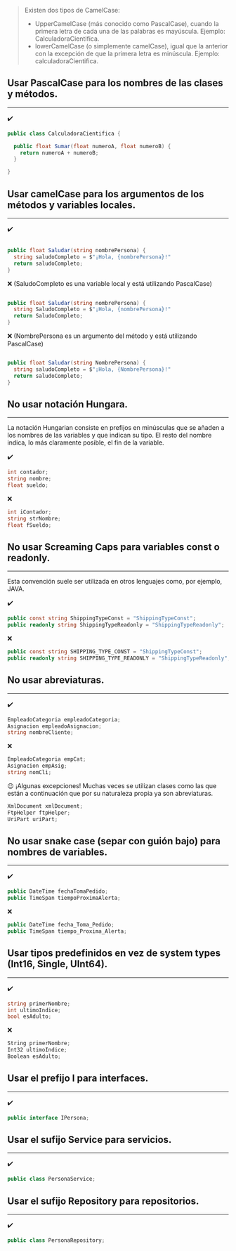 > Existen dos tipos de CamelCase:
> * UpperCamelCase (más conocido como PascalCase), cuando la primera letra de cada una de las palabras es mayúscula. Ejemplo: CalculadoraCientifica.
> * lowerCamelCase (o simplemente camelCase), igual que la anterior con la excepción de que la primera letra es minúscula. Ejemplo: calculadoraCientifica.

## Usar PascalCase para los nombres de las clases y métodos.
-----

:heavy_check_mark:
```csharp
public class CalculadoraCientifica {

  public float Sumar(float numeroA, float numeroB) {
    return numeroA + numeroB;
  }

}
```

## Usar camelCase para los argumentos de los métodos y variables locales.
-----
:heavy_check_mark:
```csharp

public float Saludar(string nombrePersona) {
  string saludoCompleto = $"¡Hola, {nombrePersona}!"
  return saludoCompleto;
}
```

:x: (SaludoCompleto es una variable local y está utilizando PascalCase)
```csharp

public float Saludar(string nombrePersona) {
  string SaludoCompleto = $"¡Hola, {nombrePersona}!"
  return SaludoCompleto;
}
```

:x: (NombrePersona es un argumento del método y está utilizando PascalCase)
```csharp

public float Saludar(string NombrePersona) {
  string saludoCompleto = $"¡Hola, {NombrePersona}!"
  return saludoCompleto;
}
```

## No usar notación Hungara.
-----
La notación Hungarian consiste en prefijos en minúsculas que se añaden a los nombres de las variables y que indican su tipo. El resto del nombre indica, lo más claramente posible, el fin de la variable.

:heavy_check_mark:
```csharp
int contador;
string nombre;
float sueldo;
```

:x:
```csharp
int iContador;
string strNombre;
float fSueldo;
```

## No usar Screaming Caps para variables const o readonly.
-----
Esta convención suele ser utilizada en otros lenguajes como, por ejemplo, JAVA.

:heavy_check_mark:
```csharp
public const string ShippingTypeConst = "ShippingTypeConst";
public readonly string ShippingTypeReadonly = "ShippingTypeReadonly";
```

:x:
```csharp
public const string SHIPPING_TYPE_CONST = "ShippingTypeConst";
public readonly string SHIPPING_TYPE_READONLY = "ShippingTypeReadonly";
```

## No usar abreviaturas.
-----
:heavy_check_mark:
```csharp
EmpleadoCategoria empleadoCategoria;
Asignacion empleadoAsignacion;
string nombreCliente;
```

:x:
```csharp
EmpleadoCategoria empCat;
Asignacion empAsig;
string nomCli;
```

:wink: ¡Algunas excepciones!
Muchas veces se utilizan clases como las que están a continuación que por su naturaleza propia ya son abreviaturas. 
```csharp
XmlDocument xmlDocument;
FtpHelper ftpHelper;
UriPart uriPart;
```

## No usar snake case (separ con guión bajo) para nombres de variables.
-----
:heavy_check_mark:
```csharp
public DateTime fechaTomaPedido;
public TimeSpan tiempoProximaAlerta;
```

:x:
```csharp
public DateTime fecha_Toma_Pedido;
public TimeSpan tiempo_Proxima_Alerta;
```

## Usar tipos predefinidos en vez de system types (Int16, Single, UInt64).
-----
:heavy_check_mark:
```csharp
string primerNombre;
int ultimoIndice;
bool esAdulto;
```

:x:
```csharp
String primerNombre;
Int32 ultimoIndice;
Boolean esAdulto;
```

## Usar el prefijo I para interfaces.
-----
:heavy_check_mark:
```csharp
public interface IPersona;
```

## Usar el sufijo Service para servicios.
-----
:heavy_check_mark:
```csharp
public class PersonaService;
```

## Usar el sufijo Repository para repositorios.
-----
:heavy_check_mark:
```csharp
public class PersonaRepository;
```


